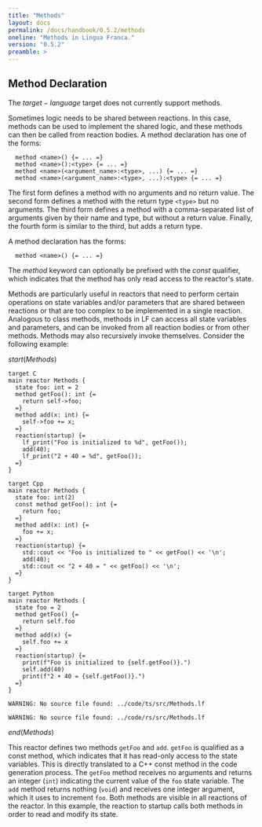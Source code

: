 ```yaml
---
title: "Methods"
layout: docs
permalink: /docs/handbook/0.5.2/methods
oneline: "Methods in Lingua Franca."
version: "0.5.2"
preamble: >
---
```


## Method Declaration

<div class="lf-ts lf-rs">

The $target-language$ target does not currently support methods.

</div>

<div class="lf-cpp lf-c lf-py">

<div class="lf-cpp lf-c">

Sometimes logic needs to be shared between reactions. In this case, methods can be used to implement the shared logic, and these methods can then be called from reaction bodies. A method declaration has one of the forms:

```lf
  method <name>() {= ... =}
  method <name>():<type> {= ... =}
  method <name>(<argument_name>:<type>, ...) {= ... =}
  method <name>(<argument_name>:<type>, ...):<type> {= ... =}
```

The first form defines a method with no arguments and no return value. The second form defines a method with the return type `<type>` but no arguments. The third form defines a method with a comma-separated list of arguments given by their name and type, but without a return value. Finally, the fourth form is similar to the third, but adds a return type.

</div>

<div class="lf-py">

A method declaration has the forms:

```lf
  method <name>() {= ... =}
```

</div>

<div class="lf-cpp">

The $method$ keyword can optionally be prefixed with the $const$ qualifier, which indicates that the method has only read access to the reactor's state.

</div>

Methods are particularly useful in reactors that need to perform certain operations on state variables and/or parameters that are shared between reactions or that are too complex to be implemented in a single reaction. Analogous to class methods, methods in LF can access all state variables and parameters, and can be invoked from all reaction bodies or from other methods. Methods may also recursively invoke themselves. Consider the following example:

$start(Methods)$

```lf-c
target C
main reactor Methods {
  state foo: int = 2
  method getFoo(): int {=
    return self->foo;
  =}
  method add(x: int) {=
    self->foo += x;
  =}
  reaction(startup) {=
    lf_print("Foo is initialized to %d", getFoo());
    add(40);
    lf_print("2 + 40 = %d", getFoo());
  =}
}
```

```lf-cpp
target Cpp
main reactor Methods {
  state foo: int(2)
  const method getFoo(): int {=
    return foo;
  =}
  method add(x: int) {=
    foo += x;
  =}
  reaction(startup) {=
    std::cout << "Foo is initialized to " << getFoo() << '\n';
    add(40);
    std::cout << "2 + 40 = " << getFoo() << '\n';
  =}
}
```

```lf-py
target Python
main reactor Methods {
  state foo = 2
  method getFoo() {=
    return self.foo
  =}
  method add(x) {=
    self.foo += x
  =}
  reaction(startup) {=
    print(f"Foo is initialized to {self.getFoo()}.")
    self.add(40)
    print(f"2 + 40 = {self.getFoo()}.")
  =}
}
```

```lf-ts
WARNING: No source file found: ../code/ts/src/Methods.lf
```

```lf-rs
WARNING: No source file found: ../code/rs/src/Methods.lf
```

$end(Methods)$

This reactor defines two methods `getFoo` and `add`.
<span class="lf-cpp">
`getFoo` is qualified as a const method, which indicates that it has read-only
access to the state variables. This is directly translated to a C++ const method
in the code generation process.
</span>
The `getFoo` method receives no arguments and returns an integer (`int`)
indicating the current value of the `foo` state variable. The `add` method
returns nothing
<span class="lf-cpp lf-c">
(`void`)
</span>
and receives one integer argument, which it uses to increment `foo`. Both
methods are visible in all reactions of the reactor. In this example, the
reaction to startup calls both methods in order to read and modify its state.

</div>
